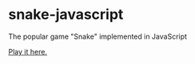 # snake-javascript
The popular game "Snake" implemented in JavaScript

[Play it here.](https://branflakes7.github.io/snake-javascript/snake.html)
